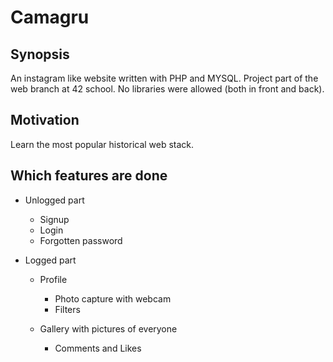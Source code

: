 # Camagru

## Synopsis

An instagram like website written with PHP and MYSQL. Project part of the web branch at 42 school.
No libraries were allowed (both in front and back).

## Motivation

Learn the most popular historical web stack.

## Which features are done

* Unlogged part
  * Signup
  * Login
  * Forgotten password

* Logged part
  * Profile
    * Photo capture with webcam
    * Filters

  * Gallery with pictures of everyone
    * Comments and Likes
